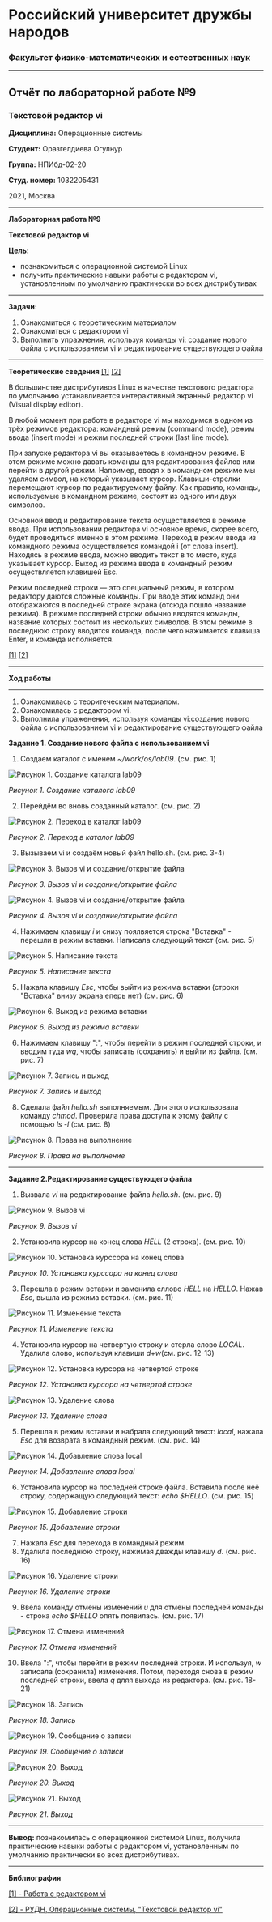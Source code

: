 # Российский университет дружбы народов
### Факультет физико-математических и естественных наук

***

## Отчёт по лабораторной работе №9
### Текстовой редактор vi

**Дисциплина:** Операционные системы

**Студент:** Оразгелдиева Огулнур

**Группа:** НПИбд-02-20

**Студ. номер:** 1032205431

2021, Москва

***

**Лабораторная работа №9**

**Текстовой редактор vi**

**Цель:**

* познакомиться с операционной системой Linux 
* получить практические навыки работы с редактором vi, установленным по умолчанию практически во всех дистрибутивах

***

**Задачи:**

1. Ознакомиться с теоретическим материалом
2. Ознакомиться с редактором vi
3. Выполнить упражнения, используя команды vi: cоздание нового файла с использованием vi и  редактирование существующего файла

***

**Теоретические сведения** [[1]](https://docs.altlinux.org/ru-RU/archive/2.3/html-single/junior/alt-docs-extras-linuxnovice/ch02s10.html)
[[2]](https://esystem.rudn.ru/pluginfile.php/1142371/mod_resource/content/2/006-lab_vi.pdf)

В большинстве дистрибутивов Linux в качестве текстового редактора по умолчанию устанавливается интерактивный экранный редактор vi (Visual display editor).

В любой момент при работе в редакторе vi мы находимся в одном из трёх режимов редактора: командный режим (command mode), режим ввода (insert mode) и режим последней строки (last line mode).

При запуске редактора vi вы оказываетесь в командном режиме. В этом режиме можно давать команды для редактирования файлов или перейти в другой режим. Например, вводя x в командном режиме мы удаляем символ, на который указывает курсор. Клавиши-стрелки перемещают курсор по редактируемому файлу. Как правило, команды, используемые в командном режиме, состоят из одного или двух символов.

Основной ввод и редактирование текста осуществляется в режиме ввода. При использовании редактора vi основное время, скорее всего, будет проводиться именно в этом режиме. Переход в режим ввода из командного режима осуществляется командой i (от слова insert). Находясь в режиме ввода, можно вводить текст в то место, куда указывает курсор. Выход из режима ввода в командный режим осуществляется клавишей Esc.

Режим последней строки — это специальный режим, в котором редактору даются сложные команды. При вводе этих команд они отображаются в последней строке экрана (отсюда пошло название режима). В режиме последней строки обычно вводятся команды, название которых состоит из нескольких символов. В этом режиме в последнюю строку вводится команда, после чего нажимается клавиша Enter, и команда исполняется.

[[1]](https://docs.altlinux.org/ru-RU/archive/2.3/html-single/junior/alt-docs-extras-linuxnovice/ch02s10.html)
[[2]](https://esystem.rudn.ru/pluginfile.php/1142371/mod_resource/content/2/006-lab_vi.pdf)

***

**Ход работы**

***

1. Ознакомилась с теоритеческим материалом.
2. Ознакомилась с редактором vi.
3. Выполнила упраженения, используя команды vi:cоздание нового файла с использованием vi и  редактирование существующего файла

**Задание 1. Создание нового файла с использованием vi**

1. Создаем каталог с именем *~/work/os/lab09*. (см. рис. 1)

![Рисунок 1. Создание каталога lab09](https://i.imgur.com/VfxDY1w.png)

*Рисунок 1. Создание каталога lab09*

2. Перейдём во вновь созданный каталог. (см. рис. 2)

![Рисунок 2. Переход в каталог lab09](https://i.imgur.com/45dvsTX.png)

*Рисунок 2. Переход в каталог lab09*

3. Вызываем vi и создаём новый файл hello.sh. (см. рис. 3-4)

![Рисунок 3. Вызов vi и создание/открытие файла](https://i.imgur.com/8ElJyQG.png)

*Рисунок 3. Вызов vi и создание/открытие файла*

![Рисунок 4. Вызов vi и создание/открытие файла](https://i.imgur.com/axDNGh2.png)

*Рисунок 4. Вызов vi и создание/открытие файла*

4. Нажимаем клавишу *i* и снизу поялвяется строка "Вставка" - перешли в режим вставки.
Написала следующий текст (см. рис. 5)

![Рисунок 5. Написание текста](https://i.imgur.com/UIJUPC4.png)

*Рисунок 5. Написание текста*

5. Нажала клавишу *Esc*, чтобы выйти из режима вставки (строки "Вставка" внизу экрана еперь нет) (см. рис. 6)

![Рисунок 6. Выход из режима вставки](https://i.imgur.com/eQwEUXg.png)

*Рисунок 6. Выход из режима вставки*

6. Нажимаем клавишу ":", чтобы перейти в режим последней строки, и вводим туда *wq*, чтобы записать (сохранить) и выйти из файла. (см. рис. 7)

![Рисунок 7. Запись и выход](https://i.imgur.com/URq0U62.png)

*Рисунок 7. Запись и выход*

8. Сделала файл *hello.sh* выполняемым. Для этого использовала команду *chmod*. Проверила права доступа к этому файлу с помощью *ls -l* (см. рис. 8)

![Рисунок 8. Права на выполнение](https://i.imgur.com/mEzPigt.png)

*Рисунок 8. Права на выполнение*

***

**Задание 2.Редактирование существующего файла**

1. Вызвала *vi* на редактирование файла *hello.sh*. (см. рис. 9)

![Рисунок 9. Вызов vi](https://i.imgur.com/H4ed5An.png)

*Рисунок 9. Вызов vi*

2. Установила курсор на конец слова *HELL* (2 строка). (см. рис. 10)

![Рисунок 10. Установка курссора на конец слова](https://i.imgur.com/8vcHHP3.png)

*Рисунок 10. Установка курссора на конец слова*

3. Перешла в режим вставки и заменила сллово *HELL* на *HELLO*. Нажав *Esc*, вышла из режима вставки. (см. рис. 11)

![Рисунок 11. Изменение текста](https://i.imgur.com/3cTDQw1.png)

*Рисунок 11. Изменение текста*

4. Установила курсор на четвертую строку и стерла слово *LOCAL*. Удалила слово, используя клавиши *d*+*w*(см. рис. 12-13)

![Рисунок 12. Установка курсора на четвертой строке](https://i.imgur.com/PsoukCR.png)

*Рисунок 12. Установка курсора на четвертой строке*

![Рисунок 13. Удаление слова](https://i.imgur.com/ch7McMe.png)

*Рисунок 13. Удаление слова*

5. Перешла в режим вставки и набрала следующий текст: *local*, нажала *Esc* для возврата в командный режим. (см. рис. 14)

![Рисунок 14. Добавление слова local](https://i.imgur.com/UHSyRpX.png)

*Рисунок 14. Добавление слова local*

6. Установила курсор на последней строке файла. Вставила после неё строку, содержащую следующий текст: *echo $HELLO*. (см. рис. 15)

![Рисунок 15. Добавление строки](https://i.imgur.com/WCOVMF3.png)

*Рисунок 15. Добавление строки*

7. Нажала *Esc* для перехода в командный режим.
8. Удалила последнюю строку, нажимая дважды клавишу *d*. (см. рис. 16)

![Рисунок 16. Удаление строки](https://i.imgur.com/iZ0NSkt.png)

*Рисунок 16. Удаление строки*

9. Ввела команду отмены изменений *u* для отмены последней команды - строка *echo $HELLO* опять появилась. (см. рис. 17)

![Рисунок 17. Отмена изменений](https://i.imgur.com/HyIOVxC.png)

*Рисунок 17. Отмена изменений*

10. Ввела ":", чтобы перейти в режим последней строки. И используя, *w* записала (сохранила) изменения. Потом, переходя снова в режим последней строки, ввела *q* дляя выхода из редактора. (см. рис. 18-21)

![Рисунок 18. Запись](https://i.imgur.com/8fXWi1N.png)

*Рисунок 18. Запись*

![Рисунок 19. Сообщение о записи](https://i.imgur.com/hv2HQuC.png)

*Рисунок 19. Сообщение о записи*

![Рисунок 20. Выход ](https://i.imgur.com/3AUX3z8.png)

*Рисунок 20. Выход*

![Рисунок 21. Выход](https://i.imgur.com/xTdYmVo.png)

*Рисунок 21. Выход*

***

**Вывод:** познакомилась с операционной системой Linux, получила практические навыки работы с редактором vi, установленным по умолчанию практически во всех дистрибутивах.

***

**Библиография**

[[1] - Работа с редактором vi](https://docs.altlinux.org/ru-RU/archive/2.3/html-single/junior/alt-docs-extras-linuxnovice/ch02s10.html)

[[2] - РУДН, Операционные системы, "Текстовой редактор vi"](https://esystem.rudn.ru/pluginfile.php/1142371/mod_resource/content/2/006-lab_vi.pdf)
